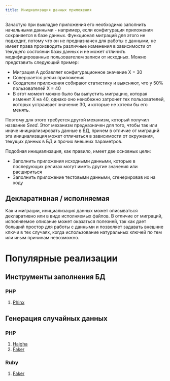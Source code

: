 ```yaml
---
title: Инициализация данных приложения
---
```


Зачастую при выкладке приложения его необходимо заполнить начальными 
данными - например, если конфигурация приложения сохраняется в базе 
данных. Функционал миграций для этого не подходит, потому что он не 
предназначен для работы с данными, не имеет права производить различные 
изменения в зависимости от текущего состоянии базы данных и не может 
отличить модифицированные пользователем записи от исходных. Можно 
представить следующий пример:

- Миграция А добавляет конфигурационное значение Х = 30
- Совершается релиз приложения
- Создатели приложения собирают статистику и выясняют, что у 50% 
пользователей Х = 40
- В этот момент можно было бы выпустить миграцию, которая изменит Х на
40, однако оно неизбежно затронет тех пользователей, которых устраивает
значение 30, и которые не хотели бы его менять.

Поэтому для этого требуется другой механизм, который получил название 
*Seed*. Этот механизм предназначен для того, чтобы так или иначе 
инициализировать данные в БД, причем в отличие от миграций эта 
инициализация может отличаться в зависимости от окружения, текущих 
данных в БД и прочих внешних параметров. 
  
Подобная инициализация, как правило, имеет две основных цели:

- Заполнить приложения исходными данными, которые в последующих релизах
могут иметь другие значения или расшириться
- Заполнить приложение тестовыми данными, сгенерировав их на ходу

## Декларативная / исполняемая

Как и миграции, инициализация данных может описываться декларативно или
в виде исполняемых файлов. В отличие от миграций, исполняемое описание
может оказаться полезней, так как дает больший простор для работы с 
данными и позволяет задавать внешние ключи в тех случаях, когда 
использование натуральных ключей по тем или иным причинам невозможно.

# Популярные реализации

## Инструменты заполнения БД

### PHP

1. [Phinx][phinx]
 
## Генерация случайных данных

### PHP

1. [Haigha][haigha]
2. [Faker][faker-php]

### Ruby

1. [Faker][faker-ruby]

  [phinx]: https://phinx.org/
  [haigha]: https://github.com/linkorb/haigha
  [faker-php]: https://github.com/fzaninotto/Faker
  [faker-ruby]: https://github.com/stympy/faker